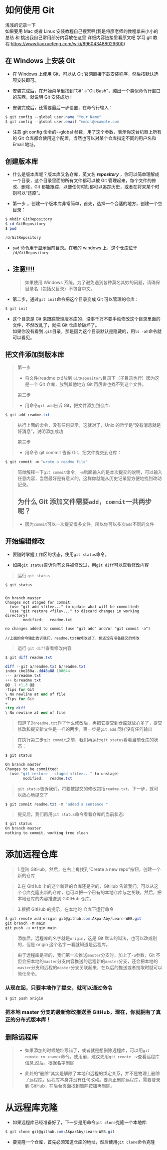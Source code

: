 # 如何使用 Git

浅浅的记录一下 </br>
如果要用 Mac 或者 Linux 安装教程自己搜索叭(我是将廖老师的教程拿来小小的总结 和 挑出我自己常用部分内容放在这里 详细内容链接里看原文吧 学习 git 教程:https://www.liaoxuefeng.com/wiki/896043488029600)

## 在 Windows 上安装 Git

- 在 Windows 上使用 Git，可以从 Git 官网直接下载安装程序，然后按默认选项安装即可。

- 安装完成后，在开始菜单里找到“Git”->“Git Bash”，蹦出一个类似命令行窗口的东西，就说明 Git 安装成功！

- 安装完成后，还需要最后一步设置，在命令行输入：

```powershell
$ git config --global user.name "Your Name"
$ git config --global user.email "email@example.com
```

- 注意 git config 命令的--global 参数，用了这个参数，表示你这台机器上所有的 Git 仓库都会使用这个配置，当然也可以对某个仓库指定不同的用户名和 Email 地址。

## 创建版本库

- 什么是版本库呢？版本库又名仓库，英文名 _**repository**_ ，你可以简单理解成一个目录，这个目录里面的所有文件都可以被 Git 管理起来，每个文件的修改、删除，Git 都能跟踪，以便任何时刻都可以追踪历史，或者在将来某个时刻可以“还原”。

- 第一步 ，创建一个版本库非常简单，首先，选择一个合适的地方，创建一个空目录：

```powershell
$ mkdir GitRepository
$ cd GitRepository
$ pwd

/d/GitRepository
```

- `pwd` 命令用于显示当前目录。在我的 windows 上，这个仓库位于 `/d/GitRepository`

- ## 注意!!!!

  > 如果使用 Windows 系统，为了避免遇到各种莫名其妙的问题，请确保目录名（包括父目录）不包含中文。

- 第二步，通过`git init`命令把这个目录变成 Git 可以管理的仓库：

```powershell
$ git init
```

- 这个目录是 Git 来跟踪管理版本库的，没事千万不要手动修改这个目录里面的文件，不然改乱了，就把 Git 仓库给破坏了。  
  如果你没有看到`.git`目录，那是因为这个目录默认是隐藏的，用`ls -ah`命令就可以看见。

## 把文件添加到版本库

> 第一步
>
> - 将文件(readme.txt)放到 `GitRepository`目录下（子目录也行）因为这是一个 Git 仓库，放到其他地方 Git 再厉害也找不到这个文件。
>
> 第二步
>
> - 用命令`git add`告诉 Git，把文件添加到仓库:

```powershell
$ git add readme.txt
```

> 执行上面的命令，没有任何显示，这就对了，Unix 的哲学是“没有消息就是好消息”，说明添加成功
>
> 第三步
>
> - 用命令 git commit 告诉 Git，把文件提交到仓库：

```powershell
$ git commit -m "wrote a readme file"
```

> 简单解释一下`git commit`命令，`-m`后面输入的是本次提交的说明，可以输入任意内容，当然最好是有意义的，这样你就能从历史记录里方便地找到改动记录。
>
> ## 为什么 Git 添加文件需要`add`，`commit`一共两步呢？
>
> - 因为`commit`可以一次提交很多文件，所以你可以多次`add`不同的文件

## 开始编辑修改

- 要随时掌握工作区的状态，使用`git status`命令。

- 如果`git status`告诉你有文件被修改过，用`git diff`可以查看修改内容

> 运行 `git status`

```
$ git status


On branch master
Changes not staged for commit:
  (use "git add <file>..." to update what will be committed)
  (use "git restore <file>..." to discard changes in working directory)
        modified:   readme.txt

no changes added to commit (use "git add" and/or "git commit -a")

//上面的命令输出告诉我们，readme.txt被修改过了，但还没有准备提交的修改
```

> 运行 `git diff`查看修改内容

```powershell
$ git diff readme.txt

diff --git a/readme.txt b/readme.txt
index cbe280a..dd48a88 100644
--- a/readme.txt
+++ b/readme.txt
@@ -1 +1,3 @@
-Tips for Git
\ No newline at end of file
+Tips for Git
+
+try diff
\ No newline at end of file
```

> 知道了对`readme.txt`作了什么修改后，再把它提交到仓库就放心多了，提交修改和提交新文件是一样的两步，第一步是`git add` 同样没有任何输出

> 在执行第二步`git commit`之前，我们再运行`git status`看看当前仓库的状态：

```powershell
$ git status

On branch master
Changes to be committed:
  (use "git restore --staged <file>..." to unstage)
        modified:   readme.txt
```

> `git status`告诉我们，将要被提交的修改包括`readme.txt`，下一步，就可以放心地提交了

```powershell
$ git commit readme.txt -m "added a sentence "

```

> 提交后，我们再用`git status`命令看看仓库的当前状态:

```powershell
$ git status
On branch master
nothing to commit, working tree clean
```

# 添加远程仓库

> 1.登陆 GitHub，然后，在右上角找到“Create a new repo”按钮，创建一个新的仓库

> 2.在 GitHub 上的这个新建的仓库还是空的，GitHub 告诉我们，可以从这个仓库克隆出新的仓库，也可以把一个已有的本地仓库与之关联，然后，把本地仓库的内容推送到 Gi0tHub 仓库。

> 3.根据 GitHub 的提示，在本地的 仓库下运行命令

```powershell
$ git remote add origin git@github.com:AkparAby/Learn-WEB.git
git branch -M main
git push -u origin main
```

> 添加后，远程库的名字就是`origin`，这是 Git 默认的叫法，也可以改成别的，但是 origin 这个名字一看就知道是远程库。

> 由于远程库是空的，我们第一次推送`master`分支时，加上了`-u`参数，Git 不但会把本地的`master`分支内容推送的远程新的`master`分支，还会把本地的`master`分支和远程的`master`分支关联起来，在以后的推送或者拉取时就可以简化命令。

### 从现在起，只要本地作了提交，就可以通过命令

```powershell
$ git push origin
```

### 把本地 master 分支的最新修改推送至 GitHub，现在，你就拥有了真正的分布式版本库！

## 删除远程库

> - 如果添加的时候地址写错了，或者就是想删除远程库，可以用`git remote rm <name>`命令。使用前，建议先用`git remote -v`查看远程库信息,然后，根据名字删除
>
> - 此处的“删除”其实是解除了本地和远程的绑定关系，并不是物理上删除了远程库。远程库本身并没有任何改动。要真正删除远程库，需要登录到 GitHub，在后台页面找到删除按钮再删除。

# 从远程库克隆

- 如果远程库已经准备好了，下一步是用命令`git clone`克隆一个本地库:

```powershell
$ git clone git@github.com:AkparAby/Learn-WEB.git
```

- 要克隆一个仓库，首先必须知道仓库的地址，然后使用`git clone`命令克隆
